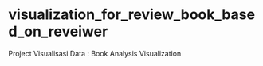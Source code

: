 # visualization_for_review_book_based_on_reveiwer

Project Visualisasi Data : Book Analysis Visualization
